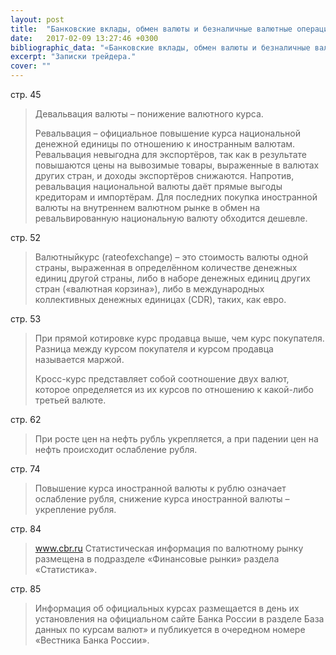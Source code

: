 ```yaml
---
layout: post
title:  "Банковские вклады, обмен валюты и безналичные валютные операции"
date:   2017-02-09 13:27:46 +0300
bibliographic_data: "«Банковские вклады, обмен валюты и безналичные валютные операции». Библиотечка «Российской газеты». Выпуск № 20, 2016 г."
excerpt: "Записки трейдера."
cover: ""
---
```


стр. 45

> Девальвация валюты – понижение валютного курса.
>
> Ревальвация – официальное повышение курса национальной денежной единицы по отношению к иностранным валютам. Ревальвация невыгодна для экспортёров, так как в результате повышаются цены на вывозимые товары, выраженные в валютах других стран, и доходы экспортёров снижаются. Напротив, ревальвация национальной валюты даёт прямые выгоды кредиторам и импортёрам. Для последних покупка иностранной валюты на внутреннем валютном рынке в обмен на ревальвированную национальную валюту обходится дешевле.

стр. 52

> Валютныйкурс (rateofexchange) – это стоимость валюты одной страны, выраженная в определённом количестве денежных единиц другой страны, либо в наборе денежных единиц других стран («валютная корзина»), либо в международных коллективных денежных единицах (CDR), таких, как евро.

стр. 53

> При прямой котировке курс продавца выше, чем курс покупателя. Разница между курсом покупателя и курсом продавца называется маржой.
>
> Кросс-курс представляет собой соотношение двух валют, которое определяется из их курсов по отношению к какой-либо третьей валюте.

стр. 62

> При росте цен на нефть рубль укрепляется, а при падении цен на нефть происходит ослабление рубля.

стр. 74

> Повышение курса иностранной валюты к рублю означает ослабление рубля, снижение курса иностранной валюты – укрепление рубля.

стр. 84

> www.cbr.ru  Статистическая информация по валютному рынку размещена в подразделе «Финансовые рынки» раздела «Статистика».

стр. 85

> Информация об официальных курсах размещается в день их установления на официальном сайте Банка России в разделе База данных по курсам валют» и публикуется в очередном номере «Вестника Банка России».

